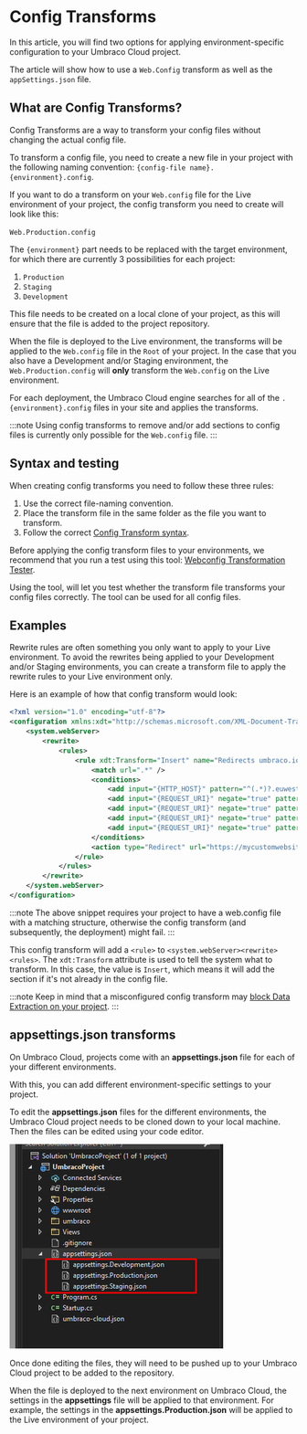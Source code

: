 ---
---

# Config Transforms

In this article, you will find two options for applying environment-specific configuration to your Umbraco Cloud project.

The article will show how to use a `Web.Config` transform as well as the `appSettings.json` file.

## What are Config Transforms?

Config Transforms are a way to transform your config files without changing the actual config file.

To transform a config file, you need to create a new file in your project with the following naming convention: `{config-file name}.{environment}.config`.

If you want to do a transform on your `Web.config` file for the Live environment of your project, the config transform you need to create will look like this:

`Web.Production.config`

The `{environment}` part needs to be replaced with the target environment, for which there are currently 3 possibilities for each project:

1. `Production`
2. `Staging`
3. `Development`

This file needs to be created on a local clone of your project, as this will ensure that the file is added to the project repository.

When the file is deployed to the Live environment, the transforms will be applied to the `Web.config` file in the `Root` of your project. In the case that you also have a Development and/or Staging environment, the `Web.Production.config` will **only** transform the `Web.config` on the Live environment.

For each deployment, the Umbraco Cloud engine searches for all of the `.{environment}.config` files in your site and applies the transforms.

:::note
Using config transforms to remove and/or add sections to config files is currently only possible for the `Web.config` file.
:::

## Syntax and testing

When creating config transforms you need to follow these three rules:

1. Use the correct file-naming convention.
2. Place the transform file in the same folder as the file you want to transform.
3. Follow the correct [Config Transform syntax](https://docs.microsoft.com/en-us/aspnet/core/host-and-deploy/iis/transform-webconfig?view=aspnetcore-5.0).

Before applying the config transform files to your environments, we recommend that you run a test using this tool: [Webconfig Transformation Tester](https://elmah.io/tools/webconfig-transformation-tester/).

Using the tool, will let you test whether the transform file transforms your config files correctly. The tool can be used for all config files.

## Examples

Rewrite rules are often something you only want to apply to your Live environment. To avoid the rewrites being applied to your Development and/or Staging environments, you can create a transform file to apply the rewrite rules to your Live environment only.

Here is an example of how that config transform would look:

```xml
<?xml version="1.0" encoding="utf-8"?>
<configuration xmlns:xdt="http://schemas.microsoft.com/XML-Document-Transform">
	<system.webServer>
		<rewrite>
			<rules>
				<rule xdt:Transform="Insert" name="Redirects umbraco.io to actual domain" stopProcessing="true">
					<match url=".*" />
					<conditions>
						<add input="{HTTP_HOST}" pattern="^(.*)?.euwest01.umbraco.io$" />
						<add input="{REQUEST_URI}" negate="true" pattern="^/umbraco" />
						<add input="{REQUEST_URI}" negate="true" pattern="^/DependencyHandler.axd" />
						<add input="{REQUEST_URI}" negate="true" pattern="^/App_Plugins" />
						<add input="{REQUEST_URI}" negate="true" pattern="localhost" />
					</conditions>
					<action type="Redirect" url="https://mycustomwebsite.com/{R:0}" appendQueryString="true" redirectType="Permanent" />
				</rule>
			</rules>
		</rewrite>
	</system.webServer>
</configuration>
```

:::note
The above snippet requires your project to have a web.config file with a matching structure, otherwise the config transform (and subsequently, the deployment) might fail. 
:::

This config transform will add a `<rule>` to `<system.webServer><rewrite><rules>`. The `xdt:Transform` attribute is used to tell the system what to transform. In this case, the value is `Insert`, which means it will add the section if it's not already in the config file.

:::note
Keep in mind that a misconfigured config transform may [block Data Extraction on your project](../../Troubleshooting/Deployments/Changes-Not-Being-Applied).
:::

## appsettings.json transforms

On Umbraco Cloud, projects come with an **appsettings.json** file for each of your different environments.

With this, you can add different environment-specific settings to your project.

To edit the **appsettings.json** files for the different environments, the Umbraco Cloud project needs to be cloned down to your local machine. Then the files can be edited using your code editor.

![appSettings.json transforms](images/appSettings.png)

Once done editing the files, they will need to be pushed up to your Umbraco Cloud project to be added to the repository.

When the file is deployed to the next environment on Umbraco Cloud, the settings in the **appsettings** file will be applied to that environment. For example, the settings in the **appsettings.Production.json** will be applied to the Live environment of your project.
